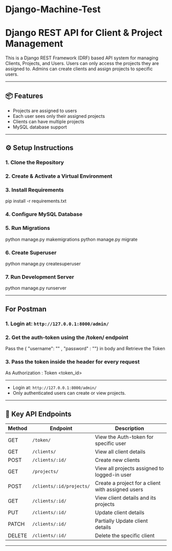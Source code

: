# Django-Machine-Test

# Django REST API for Client & Project Management

This is a Django REST Framework (DRF) based API system for managing Clients, Projects, and Users. Users can only access the projects they are assigned to. Admins can create clients and assign projects to specific users.

---

## 📦 Features

- Projects are assigned to users
- Each user sees only their assigned projects
- Clients can have multiple projects
- MySQL database support

---

## ⚙️ Setup Instructions

### 1. Clone the Repository

### 2. Create & Activate a Virtual Environment

### 3. Install Requirements

pip install -r requirements.txt

### 4. Configure MySQL Database

### 5. Run Migrations

python manage.py makemigrations
python manage.py migrate

### 6. Create Superuser

python manage.py createsuperuser

### 7. Run Development Server

python manage.py runserver

---

##  For Postman

### 1. Login at: `http://127.0.0.1:8000/admin/`

### 2. Get the auth-token using the /token/ endpoint

Pass the { "username": "" , "password" : ""} in body and Retrieve the Token

### 3. Pass the token inside the header for every request 

As Authorization : Token <token_id>

---

* Login at: `http://127.0.0.1:8000/admin/`
* Only authenticated users can create or view projects.

---

## 🔗 Key API Endpoints

| Method | Endpoint                 | Description                                       |
| ------ | ------------------------ | ------------------------------------------------- |
| GET    | `/token/`                | View the Auth-token for specific user             |
| GET    | `/clients/`              | View all client details                           |
| POST   | `/clients/:id/`          | Create new clients                                |
| GET    | `/projects/`             | View all projects assigned to logged-in user      |
| POST   | `/clients/:id/projects/` | Create a project for a client with assigned users |
| GET    | `/clients/:id/`          | View client details and its projects              |
| PUT    | `/clients/:id/`          | Update client details                             |
| PATCH  | `/clients/:id/`          | Partially Update client details                   |
| DELETE | `/clients/:id/`          | Delete the specific client                        |

---
